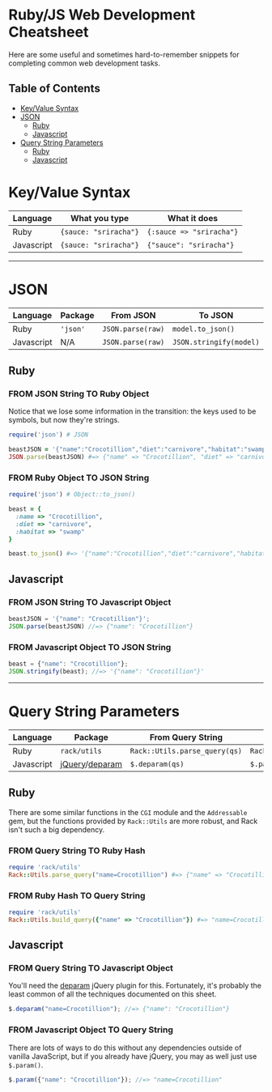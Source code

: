 # Ruby/JS Web Development Cheatsheet

Here are some useful and sometimes hard-to-remember snippets for completing
common web development tasks.

## Table of Contents

- [Key/Value Syntax](#keyvalue-syntax)
- [JSON](#json)
  - [Ruby](#ruby)
  - [Javascript](#javascript)
- [Query String Parameters](#query-string-parameters)
  - [Ruby](#ruby-1)
  - [Javascript](#javascript-1)

# Key/Value Syntax

| Language   |     What you type      | What it does |
| ---------- | ---------------------- | ------------ |
| Ruby       | `{sauce: "sriracha"}`  | `{:sauce => "sriracha"}` |
| Javascript | `{sauce: "sriracha"}`  | `{"sauce": "sriracha"}`  |

---

# JSON

| Language   | Package  |    From JSON         | To JSON |
| ---------- | -------- | --------------------- | ------- |
| Ruby       | `'json'` | `JSON.parse(raw)`     | `model.to_json()` |
| Javascript | N/A      | `JSON.parse(raw)`     | `JSON.stringify(model)`  |

## Ruby

### FROM JSON String TO Ruby Object

Notice that we lose some information in the transition: the keys used
to be symbols, but now they're strings.

```ruby
require('json') # JSON

beastJSON = '{"name":"Crocotillion","diet":"carnivore","habitat":"swamp"}'
JSON.parse(beastJSON) #=> {"name" => "Crocotillion", "diet" => "carnivore", "habitat" => "swamp"}
```

### FROM Ruby Object TO JSON String

```ruby
require('json') # Object::to_json()

beast = {
  :name => "Crocotillion",
  :diet => "carnivore",
  :habitat => "swamp"
}

beast.to_json() #=> '{"name":"Crocotillion","diet":"carnivore","habitat":"swamp"}"'
```

## Javascript

### FROM JSON String TO Javascript Object

```js
beastJSON = '{"name": "Crocotillion"}';
JSON.parse(beastJSON) //=> {"name": "Crocotillion"}
```

### FROM Javascript Object TO JSON String

```js
beast = {"name": "Crocotillion"};
JSON.stringify(beast); //=> '{"name": "Crocotillion"}'
```

---

# Query String Parameters

| Language   | Package                | From Query String              | To Query String                 |
| ---------- | ---------------------- | ------------------------------ | ------------------------------- |
| Ruby       | `rack/utils`           | `Rack::Utils.parse_query(qs)`  | `Rack::Utils.build_query(data)` |
| Javascript | [jQuery]/[deparam]     | `$.deparam(qs)`                | `$.param(data)`                 |

[jQuery]: http://api.jquery.com/jquery.param/
[deparam]: https://github.com/chrissrogers/jquery-deparam

## Ruby

There are some similar functions in the `CGI` module and the `Addressable` gem,
but the functions provided by `Rack::Utils` are more robust, and Rack isn't such
a big dependency.

### FROM Query String TO Ruby Hash

```ruby
require 'rack/utils'
Rack::Utils.parse_query("name=Crocotillion") #=> {"name" => "Crocotillion"}
```

### FROM Ruby Hash TO Query String

```ruby
require 'rack/utils'
Rack::Utils.build_query({"name" => "Crocotillion"}) #=> "name=Crocotillion"
```

## Javascript

### FROM Query String TO Javascript Object

You'll need the [deparam] jQuery plugin for this. Fortunately, it's probably the least
common of all the techniques documented on this sheet.

```js
$.deparam("name=Crocotillion"); //=> {"name": "Crocotillion"}
```

### FROM Javascript Object TO Query String

There are lots of ways to do this without any dependencies outside of vanilla JavaScript,
but if you already have jQuery, you may as well just use `$.param()`.

```js
$.param({"name": "Crocotillion"}); //=> "name=Crocotillion"
```
